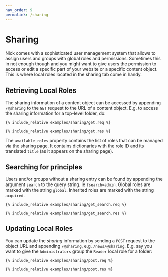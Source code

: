 ```yaml
---
nav_order: 9
permalink: /sharing
---
```


# Sharing

Nick comes with a sophisticated user management system that allows to assign users and groups with global roles and permissions. Sometimes this in not enough though and you might want to give users the permission to access or edit a specific part of your website or a specific content object. This is where local roles located in the sharing tab come in handy.

## Retrieving Local Roles

The sharing information of a content object can be accessed by appending `/@sharing` to the `GET` request to the URL of a content object. E.g. to access the sharing information for a top-level folder, do:

```
{% include_relative examples/sharing/get.req %}
```

```
{% include_relative examples/sharing/get.res %}
```

The `available_roles` property contains the list of roles that can be managed via the sharing page. It contains dictionaries with the role ID and its translated `title` (as it appears on the sharing page).

## Searching for principles

Users and/or groups without a sharing entry can be found by appending the argument `search` to the query string. ie `?search=admin`. Global roles are marked with the string `global`. Inherited roles are marked with the string `acquired`.

```
{% include_relative examples/sharing/get_search.req %}
```

```
{% include_relative examples/sharing/get_search.res %}
```

## Updating Local Roles

You can update the _sharing_ information by sending a `POST` request to the object URL and appending `/@sharing`, e.g. `/news/@sharing`. E.g. say you want to give the `Administrators` group the `Reader` local role for a folder:

```
{% include_relative examples/sharing/post.req %}
```

```
{% include_relative examples/sharing/post.res %}
```
